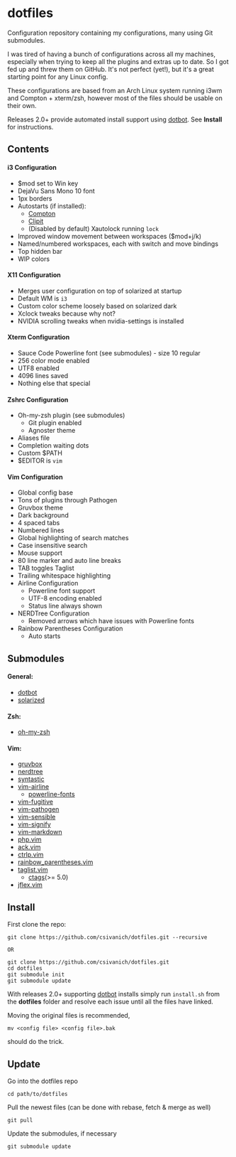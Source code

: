 dotfiles
========

Configuration repository containing my configurations, many using Git submodules.

I was tired of having a bunch of configurations across all my machines, especially when trying to keep all the plugins and extras up to date. So I got fed up and threw them on GitHub. It's not perfect (yet!), but it's a great starting point for any Linux config.

These configurations are based from an Arch Linux system running i3wm and Compton + xterm/zsh, however most of the files should be usable on their own.

Releases 2.0+ provide automated install support using [dotbot](https://github.com/anishathalye/dotbot). See **Install** for instructions.

Contents
-----

#### i3 Configuration

- $mod set to Win key
- DejaVu Sans Mono 10 font
- 1px borders
- Autostarts (if installed):
  - [Compton](https://github.com/chjj/compton)
  - [Clipit](http://sourceforge.net/projects/gtkclipit/)
  - (Disabled by default) Xautolock running `lock`
- Improved window movement between workspaces (\$mod+j/k)
- Named/numbered workspaces, each with switch and move bindings
- Top hidden bar
- WIP colors

#### X11 Configuration

- Merges user configuration on top of solarized at startup
- Default WM is `i3`
- Custom color scheme loosely based on solarized dark
- Xclock tweaks because why not?
- NVIDIA scrolling tweaks when nvidia-settings is installed

#### Xterm Configuration

- Sauce Code Powerline font (see submodules) - size 10 regular
- 256 color mode enabled
- UTF8 enabled
- 4096 lines saved
- Nothing else that special

#### Zshrc Configuration
- Oh-my-zsh plugin (see submodules)
    - Git plugin enabled
    - Agnoster theme
- Aliases file
- Completion waiting dots
- Custom $PATH
- \$EDITOR is `vim`

#### Vim Configuration
- Global config base
- Tons of plugins through Pathogen
- Gruvbox theme
- Dark background
- 4 spaced tabs
- Numbered lines
- Global highlighting of search matches
- Case insensitive search
- Mouse support
- 80 line marker and auto line breaks
- TAB toggles Taglist
- Trailing whitespace highlighting
- Airline Configuration
    - Powerline font support
    - UTF-8 encoding enabled
    - Status line always shown
- NERDTree Configuration
    - Removed arrows which have issues with Powerline fonts
- Rainbow Parentheses Configuration
    - Auto starts

Submodules
-----

#### General:
- [dotbot](https://github.com/anishathalye/dotbot)
- [solarized](https://github.com/altercation/solarized)

#### Zsh:
- [oh-my-zsh](https://github.com/robbyrussell/oh-my-zsh)

#### Vim:
- [gruvbox](https://github.com/morhetz/gruvbox)
- [nerdtree](https://github.com/scrooloose/nerdtree)
- [syntastic](https://github.com/scrooloose/syntastic)
- [vim-airline](https://github.com/bling/vim-airline)
  - [powerline-fonts](https://github.com/Lokaltog/powerline-fonts)
- [vim-fugitive](https://github.com/tpope/vim-fugitive)
- [vim-pathogen](https://github.com/tpope/vim-pathogen)
- [vim-sensible](https://github.com/tpope/vim-sensible)
- [vim-signify](https://github.com/mhinz/vim-signify)
- [vim-markdown](https://github.com/tpope/vim-markdown)
- [php.vim](https://github.com/StanAngeloff/php.vim)
- [ack.vim](https://github.com/mileszs/ack.vim)
- [ctrlp.vim](https://github.com/kien/ctrlp.vim)
- [rainbow_parentheses.vim](https://github.com/kien/rainbow_parentheses.vim)
- [taglist.vim](https://github.com/vim-scripts/taglist.vim.git)
  - [ctags](http://ctags.sourceforge.net/)(>= 5.0)
- [jflex.vim](jflex.de/vim.html)

Install
-----

First clone the repo:
```
git clone https://github.com/csivanich/dotfiles.git --recursive

OR

git clone https://github.com/csivanich/dotfiles.git
cd dotfiles
git submodule init
git submodule update
```

With releases 2.0+ supporting [dotbot](https://github.com/anishathalye/dotbot) installs simply run `install.sh` from the **dotfiles** folder and resolve each issue until all the files have linked.

Moving the original files is recommended,

```
mv <config file> <config file>.bak
```

should do the trick.

Update
-----

Go into the dotfiles repo

```
cd path/to/dotfiles
```

Pull the newest files (can be done with rebase, fetch & merge as well)

```
git pull
```

Update the submodules, if necessary

```
git submodule update
```
